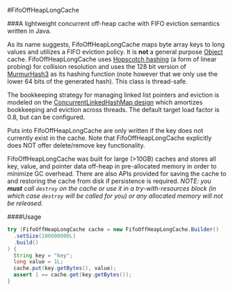 #FifoOffHeapLongCache

###A lightweight concurrent off-heap cache with FIFO eviction semantics written in Java.

As its name suggests, FifoOffHeapLongCache maps byte array keys to long values and utilizes a FIFO eviction policy.
It is **not** a general purpose [Object](https://docs.oracle.com/javase/8/docs/api/java/lang/Object.html) cache. 
FifoOffHeapLongCache uses [Hopscotch hashing](https://en.wikipedia.org/wiki/Hopscotch_hashing) (a form of linear probing) for collision
resolution and uses the 128 bit version of [MurmurHash3](https://code.google.com/p/smhasher/wiki/MurmurHash3) as its hashing function
(note however that we only use the lower 64 bits of the generated hash). This class is thread-safe.

The bookkeeping strategy for managing linked list pointers and eviction is modeled on
the [ConcurrentLinkedHashMap design](https://github.com/ben-manes/concurrentlinkedhashmap/wiki/Design) which amortizes bookkeeping and 
eviction across threads. The default target load factor is 0.8, but can be configured.

Puts into FifoOffHeapLongCache are only written if the key does not currently exist in the cache. 
Note that FifoOffHeapLongCache explicitly does NOT offer delete/remove key functionality.

FifoOffHeapLongCache was built for large (>10GB) caches and stores all key, value, and pointer data 
off-heap in pre-allocated memory in order to minimize GC overhead. There are also APIs provided for 
saving the cache to and restoring the cache from disk if persistence is required. *NOTE: you __must__ call `destroy`
on the cache or use it in a try-with-resources block (in which case `destroy` will be called for you)
or any allocated memory will not be released.*

####Usage
```java
try (FifoOffHeapLongCache cache = new FifoOffHeapLongCache.Builder()
  .setSize(100000000L)
  .build()
) {
  String key = "key";
  long value = 1L;
  cache.put(key.getBytes(), value);
  assert 1 == cache.get(key.getBytes());
}
```
